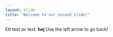 ```yaml
---
layout: slide
title: "Welcome to our second slide!"
---
```

Ett test av text. **hej**
Use the left arrow to go back!
